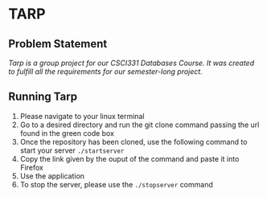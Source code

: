 # **TARP**

## Problem Statement
*Tarp is a group project for our CSCI331 Databases Course. It was created to fulfill all the requirements for our semester-long project.*

## Running Tarp
1. Please navigate to your linux terminal
2. Go to a desired directory and run the git clone command passing the url found in the green code box
3. Once the repository has been cloned, use the following command to start your server ```./startserver```
4. Copy the link given by the ouput of the command and paste it into Firefox
5. Use the application
6. To stop the server, please use the ```./stopserver``` command
